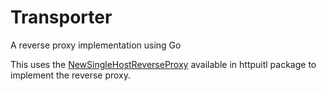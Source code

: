 # Transporter
A reverse proxy implementation using Go

This uses the [NewSingleHostReverseProxy](https://golang.org/pkg/net/http/httputil/#NewSingleHostReverseProxy) available in httpuitl package to implement the reverse proxy.
